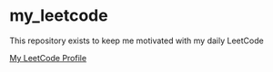 # my_leetcode

This repository exists to keep me motivated with my daily LeetCode

[My LeetCode Profile](https://leetcode.com/yanvoi/)
